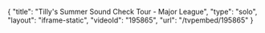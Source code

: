 {
    "title": "Tilly's Summer Sound Check Tour - Major League",
    "type": "solo",
    "layout": "iframe-static",
    "videoId": "195865",
    "url": "\/tvpembed\/195865"
}